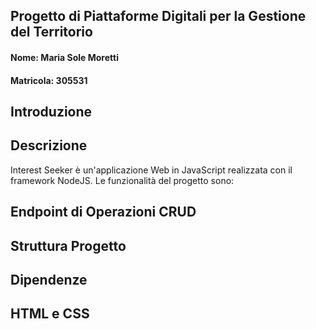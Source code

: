 ## Progetto di Piattaforme Digitali per la Gestione del Territorio

#### Nome: Maria Sole Moretti 
#### Matricola: 305531

## Introduzione


## Descrizione
Interest Seeker è un'applicazione Web in JavaScript realizzata con il framework NodeJS. Le funzionalità del progetto sono:

## Endpoint di Operazioni CRUD

## Struttura Progetto

## Dipendenze

## HTML e CSS


